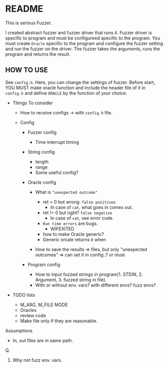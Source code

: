 # README

This is serious Fuzzer.

I created abstract fuzzer and fuzzer driver that runs it. Fuzzer driver is specific to program and must be configureed specific to the program. You must create `Oracle` specific to the program and configure the fuzzer setting and run the fuzzer on the driver. The fuzzer takes the arguments, runs the program and returns the result.

## HOW TO USE

See `config.h`. Here, you can change the settings of fuzzer. Before start, YOU MUST make oracle function and include the header file of it in `config.h` and define `ORACLE` by the function of your choice.
 

- Things To consider
  - How to receive configs -> with `config.h` file.

  - Config
    - Fuzzer config
      - Time interrupt timing
    - String config
      - length
      - range
      - Some useful config?
    - Oracle config
      - What is `"unexpected outcome"`
        - ret = 0 but wrong. `false positives`
          - In case of `cat`, what goes in comes out. 
        - ret != 0 but right? `false negative`
          - In case of `cat`, see error code. 
        - `Run time errors` are bugs.
          - WIFEXITED
        - how to make Oracle generic?
        - Generic orcale returns `0` when 
  
      - How to save the results => files, but only "unexpected outcomes" => can set it in config..? or must

    - Program config
      - How to input fuzzed strings in program(1. STDIN, 2. Argument, 3. fuzzed string in file).
      - With or without env. vars? with different envs? fuzz envs?
  
- TODO lists
  - M_ARG, M_FILE MODE
  - Oracles
  - review code
  - Make file only if they are reasonable.

Assumptions
- In, out files are in same path.


Q.
1. Why not fuzz env. vars.
